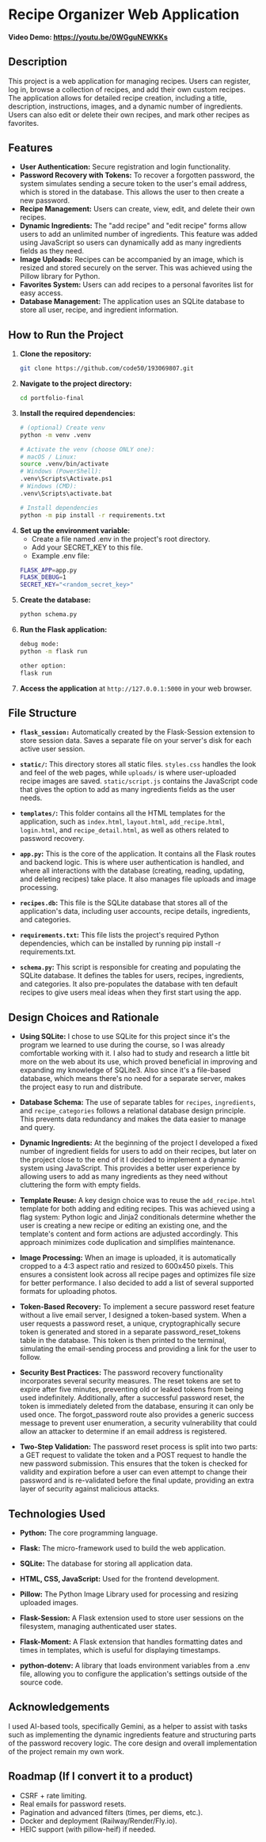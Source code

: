# Recipe Organizer Web Application
#### Video Demo:  <https://youtu.be/0WGguNEWKKs>

## Description
This project is a web application for managing recipes. Users can register, log in, browse a collection of recipes, and add their own custom recipes. The application allows for detailed recipe creation, including a title, description, instructions, images, and a dynamic number of ingredients. Users can also edit or delete their own recipes, and mark other recipes as favorites.

## Features
* **User Authentication:** Secure registration and login functionality.
* **Password Recovery with Tokens:** To recover a forgotten password, the system simulates sending a secure token to the user's email address, which is stored in the database. This allows the user to then create a new password.
* **Recipe Management:** Users can create, view, edit, and delete their own recipes.
* **Dynamic Ingredients:** The "add recipe" and "edit recipe" forms allow users to add an unlimited number of ingredients. This feature was added using JavaScript so users can dynamically add as many ingredients fields as they need.
* **Image Uploads:** Recipes can be accompanied by an image, which is resized and stored securely on the server. This was achieved using the Pillow library for Python.
* **Favorites System:** Users can add recipes to a personal favorites list for easy access.
* **Database Management:** The application uses an SQLite database to store all user, recipe, and ingredient information.

## How to Run the Project
1.  **Clone the repository:**
    ```bash
    git clone https://github.com/code50/193069807.git
    ```
2.  **Navigate to the project directory:**
    ```bash
    cd portfolio-final
    ```
3.  **Install the required dependencies:**
    ```bash
    # (optional) Create venv
    python -m venv .venv

    # Activate the venv (choose ONLY one):
    # macOS / Linux:
    source .venv/bin/activate
    # Windows (PowerShell):
    .venv\Scripts\Activate.ps1
    # Windows (CMD):
    .venv\Scripts\activate.bat

    # Install dependencies
    python -m pip install -r requirements.txt
    ```
4. **Set up the environment variable:**
    - Create a file named .env in the project's root directory.
    - Add your SECRET_KEY to this file.
    - Example .env file:
    ```bash
    FLASK_APP=app.py
    FLASK_DEBUG=1
    SECRET_KEY="<random_secret_key>"
    ```
5.  **Create the database:**
    ```bash
    python schema.py
    ```
6.  **Run the Flask application:**
    ```bash
    debug mode:
    python -m flask run

    other option:
    flask run
    ```
7.  **Access the application** at `http://127.0.0.1:5000` in your web browser.

## File Structure
* **`flask_session:`** Automatically created by the Flask-Session extension to store session data. Saves a separate file on your server's disk for each active user session.

* **`static/`:** This directory stores all static files. `styles.css` handles the look and feel of the web pages, while `uploads/` is where user-uploaded recipe images are saved. `static/script.js` contains the JavaScript code that gives the option to add as many ingredients fields as the user needs.

* **`templates/`:** This folder contains all the HTML templates for the application, such as `index.html`, `layout.html`, `add_recipe.html`, `login.html`, and `recipe_detail.html`, as well as others related to password recovery.

* **`app.py`:** This is the core of the application. It contains all the Flask routes and backend logic. This is where user authentication is handled, and where all interactions with the database (creating, reading, updating, and deleting recipes) take place. It also manages file uploads and image processing.

* **`recipes.db`:** This file is the SQLite database that stores all of the application's data, including user accounts, recipe details, ingredients, and categories.

* **`requirements.txt`:** This file lists the project's required Python dependencies, which can be installed by running pip install -r requirements.txt.

* **`schema.py`:** This script is responsible for creating and populating the SQLite database. It defines the tables for users, recipes, ingredients, and categories. It also pre-populates the database with ten default recipes to give users meal ideas when they first start using the app.


## Design Choices and Rationale
* **Using SQLite:** I chose to use SQLite for this project since it's the program we learned to use during the course, so I was already comfortable working with it. I also had to study and research a little bit more on the web about its use, which proved beneficial in improving and expanding my knowledge of SQLite3. Also since it's a file-based database, which means there's no need for a separate server, makes the project easy to run and distribute.

* **Database Schema:** The use of separate tables for `recipes`, `ingredients`, and `recipe_categories` follows a relational database design principle. This prevents data redundancy and makes the data easier to manage and query.

* **Dynamic Ingredients:** At the beginning of the project I developed a fixed number of ingredient fields for users to add on their recipes, but later on the project close to the end of it I decided to implement a dynamic system using JavaScript. This provides a better user experience by allowing users to add as many ingredients as they need without cluttering the form with empty fields.

* **Template Reuse:** A key design choice was to reuse the `add_recipe.html` template for both adding and editing recipes. This was achieved using a flag system: Python logic and Jinja2 conditionals determine whether the user is creating a new recipe or editing an existing one, and the template's content and form actions are adjusted accordingly. This approach minimizes code duplication and simplifies maintenance.

* **Image Processing:** When an image is uploaded, it is automatically cropped to a 4:3 aspect ratio and resized to 600x450 pixels. This ensures a consistent look across all recipe pages and optimizes file size for better performance. I also decided to add a list of several supported formats for uploading photos.

* **Token-Based Recovery:** To implement a secure password reset feature without a live email server, I designed a token-based system. When a user requests a password reset, a unique, cryptographically secure token is generated and stored in a separate password_reset_tokens table in the database.  This token is then printed to the terminal, simulating the email-sending process and providing a link for the user to follow.

* **Security Best Practices:** The password recovery functionality incorporates several security measures. The reset tokens are set to expire after five minutes, preventing old or leaked tokens from being used indefinitely. Additionally, after a successful password reset, the token is immediately deleted from the database, ensuring it can only be used once. The forgot_password route also provides a generic success message to prevent user enumeration, a security vulnerability that could allow an attacker to determine if an email address is registered.

* **Two-Step Validation:** The password reset process is split into two parts: a GET request to validate the token and a POST request to handle the new password submission. This ensures that the token is checked for validity and expiration before a user can even attempt to change their password and is re-validated before the final update, providing an extra layer of security against malicious attacks.

## Technologies Used

* **Python:** The core programming language.

* **Flask:** The micro-framework used to build the web application.

* **SQLite:** The database for storing all application data.

* **HTML, CSS, JavaScript:** Used for the frontend development.

* **Pillow:** The Python Image Library used for processing and resizing uploaded images.

* **Flask-Session:** A Flask extension used to store user sessions on the filesystem, managing authenticated user states.

* **Flask-Moment:** A Flask extension that handles formatting dates and times in templates, which is useful for displaying timestamps.

* **python-dotenv:** A library that loads environment variables from a .env file, allowing you to configure the application's settings outside of the source code.

## Acknowledgements
I used AI-based tools, specifically Gemini, as a helper to assist with tasks such as implementing the dynamic ingredients feature and structuring parts of the password recovery logic. The core design and overall implementation of the project remain my own work.

## Roadmap (If I convert it to a product)
- CSRF + rate limiting.
- Real emails for password resets.
- Pagination and advanced filters (times, per diems, etc.).
- Docker and deployment (Railway/Render/Fly.io).
- HEIC support (with pillow-heif) if needed.
